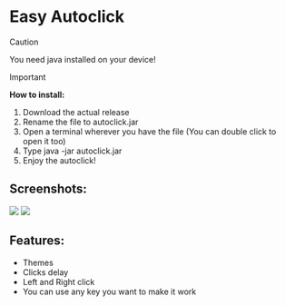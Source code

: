 # Easy Autoclick

> [!CAUTION]
> You need java installed on your device!

> [!IMPORTANT]
> **How to install:**
> 1. Download the actual release
> 2. Rename the file to autoclick.jar
> 3. Open a terminal wherever you have the file (You can double click to open it too)
> 4. Type java -jar autoclick.jar
> 5. Enjoy the autoclick!

## Screenshots:

![](https://i.imgur.com/RC3ngsR.png)
![](https://i.imgur.com/oH8CbzW.png)

## Features:
* Themes
* Clicks delay
* Left and Right click
* You can use any key you want to make it work
